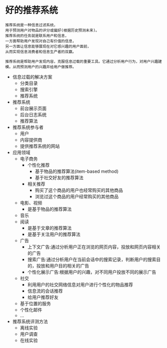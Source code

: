 # 好的推荐系统
```
推荐系统是一种信息过滤系统，
用于预测用户对物品的评分或偏好(根据历史预测未来)。
推荐系统的任务就是联系用户和信息，
一方面帮助用户发现对自己有价值的信息，
另一方面让信息能够展现在对它感兴趣的用户面前，
从而实现信息消费者和信息生产者的双赢。
```
```
推荐系统是帮助用户发现内容，克服信息过载的重要工具。它通过分析用户行为，对用户兴趣建模。从而预测用户的兴趣并给用户做推荐。
```
+ 信息过载的解决方案
	+ 分类目录
	+ 搜索引擎
	+ 推荐系统
+ 推荐系统
	+ 前台展示页面
	+ 后台日志系统
	+ 推荐算法
+ 推荐系统参与者
	+ 用户
	+ 内容提供商
	+ 提供推荐系统的网站
+ 应用领域
	+ 电子商务
		+ 个性化推荐
			+ 基于物品的推荐算法(item-based method)
			+ 基于社交好友的推荐算法
		+ 相关推荐
			+ 购买了这个商品的用户也经常购买的其他商品
			+ 浏览过这个商品的用户经常购买的其他商品
	+ 电影、视频
		+ 是基于物品的推荐算法
	+ 音乐
	+ 阅读
		+ 是基于文章的推荐算法
		+ 是基于关注用户的推荐算法
	+ 广告
		+ 上下文广告:通过分析用户正在浏览的网页内容，投放和网页内容相关的广告
		+ 搜索广告:通过分析用户在当前会话中的搜索记录，判断用户的搜索目的，投放和用户目的相关的广告
		+ 个性化展示广告:根据用户的兴趣，对不同用户投放不同的展示广告
	+ 社交
		+ 利用用户的社交网络信息对用户进行个性化的物品推荐
		+ 信息流的会话推荐
		+ 给用户推荐好友
	+ 基于位置的服务
	+ 个性化邮件
	+ ...
+ 推荐系统评测方法
	+ 离线实验
	+ 用户调查
	+ 在线实验
